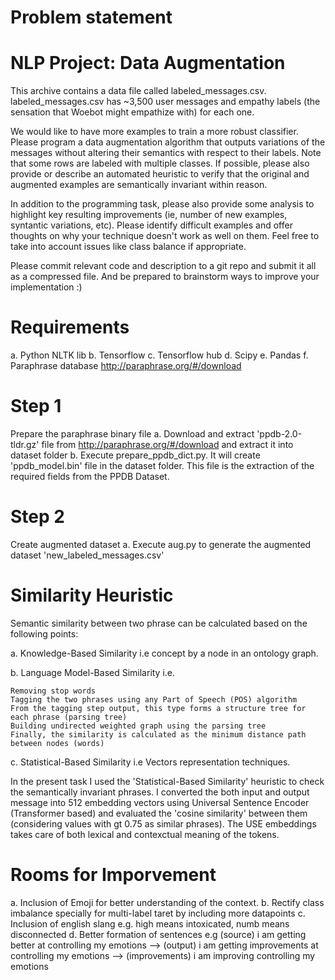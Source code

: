# Problem statement  

# NLP Project: Data Augmentation

This archive contains a data file called labeled_messages.csv. labeled_messages.csv has ~3,500 user messages and empathy labels (the sensation that Woebot might empathize with) for each one.

We would like to have more examples to train a more robust classifier. Please program a data augmentation algorithm that outputs variations of the messages without altering their semantics with respect to their labels. Note that some rows are labeled with multiple classes. If possible, please also provide or describe an automated heuristic to verify that the original and augmented examples are semantically invariant within reason.

In addition to the programming task, please also provide some analysis to highlight key resulting improvements (ie, number of new examples, syntantic variations, etc). Please identify difficult examples and offer thoughts on why your technique doesn't work as well on them. Feel free to take into account issues like class balance if appropriate.

Please commit relevant code and description to a git repo and submit it all as a compressed file. And be prepared to brainstorm ways to improve your implementation :)


# Requirements
a. Python NLTK lib
b. Tensorflow
c. Tensorflow hub
d. Scipy
e. Pandas
f. Paraphrase database http://paraphrase.org/#/download

# Step 1
Prepare the paraphrase binary file
a. Download and extract 'ppdb-2.0-tldr.gz' file from http://paraphrase.org/#/download and extract it into dataset folder
b. Execute prepare_ppdb_dict.py. It will create 'ppdb_model.bin' file in the dataset folder. This file is the extraction of the required fields from the PPDB Dataset.

# Step 2
Create augmented dataset
a. Execute aug.py to generate the augmented dataset 'new_labeled_messages.csv'


# Similarity Heuristic 

Semantic similarity between two phrase can be calculated based on the following points:

a. Knowledge-Based Similarity i.e concept by a node in an ontology graph.

b. Language Model-Based Similarity i.e.

    Removing stop words
    Tagging the two phrases using any Part of Speech (POS) algorithm
    From the tagging step output, this type forms a structure tree for each phrase (parsing tree)
    Building undirected weighted graph using the parsing tree
    Finally, the similarity is calculated as the minimum distance path between nodes (words)

c. Statistical-Based Similarity i.e Vectors representation techniques.

In the present task I used the 'Statistical-Based Similarity' heuristic to check the semantically invariant phrases. I converted the both input and output message into 512 embedding vectors using Universal Sentence Encoder (Transformer based) and evaluated the 'cosine similarity' between them (considering values with gt 0.75 as similar phrases). The USE embeddings takes care of both lexical and contexctual meaning of the tokens.


# Rooms for Imporvement
a. Inclusion of Emoji for better understanding of the context.
b. Rectify class imbalance specially for multi-label taret by including more datapoints
c. Inclusion of english slang e.g. high means intoxicated, numb means disconnected
d. Better formation of sentences e.g (source) i am getting better at controlling my emotions --> (output) i am getting improvements at controlling my emotions --> (improvements) i am improving controlling my emotions 




